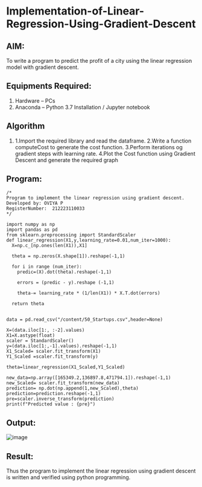 # Implementation-of-Linear-Regression-Using-Gradient-Descent

## AIM:
To write a program to predict the profit of a city using the linear regression model with gradient descent.

## Equipments Required:
1. Hardware – PCs
2. Anaconda – Python 3.7 Installation / Jupyter notebook

## Algorithm
1. 1.Import the required library and read the dataframe.
2.Write a function computeCost to generate the cost function.
3.Perform iterations og gradient steps with learning rate.
4.Plot the Cost function using Gradient Descent and generate the required graph

## Program:
```
/*
Program to implement the linear regression using gradient descent.
Developed by: OVIYA P
RegisterNumber:  212223110033
*/

import numpy as np
import pandas as pd
from sklearn.preprocessing import StandardScaler
def linear_regression(X1,y,learning_rate=0.01,num_iter=1000):
  X=np.c_[np.ones(len(X1)),X1]

  theta = np.zeros(X.shape[1]).reshape(-1,1)

  for i in range (num_iter):
    predic=(X).dot(theta).reshape(-1,1)

    errors = (predic - y).reshape (-1,1)

    theta-= learning_rate * (1/len(X1)) * X.T.dot(errors)

  return theta


data = pd.read_csv("/content/50_Startups.csv",header=None)

X=(data.iloc[1:, :-2].values)
X1=X.astype(float)
scaler = StandardScaler()
y=(data.iloc[1:,-1].values).reshape(-1,1)
X1_Scaled= scaler.fit_transform(X1)
Y1_Scaled =scaler.fit_transform(y)

theta=linear_regression(X1_Scaled,Y1_Scaled)

new_data=np.array([165349.2,136897.8,471794.1]).reshape(-1,1)
new_Scaled= scaler.fit_transform(new_data)
prediction= np.dot(np.append(1,new_Scaled),theta)
prediction=prediction.reshape(-1,1)
pre=scaler.inverse_transform(prediction)
print(f"Predicted value : {pre}")

```

## Output:
![image](https://github.com/user-attachments/assets/d8f0ee69-421f-4900-9716-04a935fa9d21)



## Result:
Thus the program to implement the linear regression using gradient descent is written and verified using python programming.
